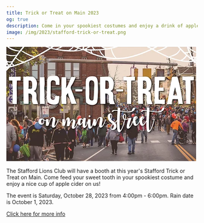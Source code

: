 ```yaml
---
title: Trick or Treat on Main 2023
og: true
description: Come in your spookiest costumes and enjoy a drink of apple cider on us!
image: /img/2023/stafford-trick-or-treat.png
---
```

<img class="img-fluid" src="/img/2023/stafford-trick-or-treat.png" alt="Stafford Trick or Treat on Main" />

The Stafford Lions Club will have a booth at this year's Stafford Trick or Treat on Main. Come feed your sweet tooth in your spookiest costume and enjoy a nice cup of apple cider on us!

The event is Saturday, October 28, 2023 from 4:00pm - 6:00pm. Rain date is October 1, 2023.

<a href="https://www.explorestaffordct.com/trickortreat" target="_blank">Click here for more info</a>
